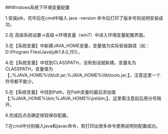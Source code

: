 ##Windows系统下环境变量配置

1.安装jdk，完毕后在cmd中输入 java -version 命令后打印了版本号则说明安装成功。

2.在 高级系统设置->高级->环境变量（win7）中进入环境变量配置界面。

3.在【系统变量】中新建JAVA_HOME变量，变量值为实际安装路径（如：D:\Program Files\Java\jdk1.8.0_151）。

4.在【系统变量】中找到CLASSPATH，没有到话就新建。变量名为CLASSPATH，变量值为【.;%JAVA_HOME%\lib\dt.jar;%JAVA_HOME%\lib\tools.jar;】，注意这里一个符号都不能少。

5.在【系统变量】中找到Path，在Path变量的最后添加值【;%JAVA_HOME%\bin;%JAVA_HOME%\jre\bin;】，这里需注意前后用分号隔开。

6.完成后点击确定按钮保存配置。

7.在cmd中分别输入java和javac命令，若打印出很多命令使用说明则配置成功。

